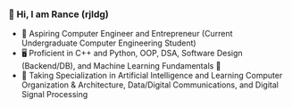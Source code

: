 ### 🚀 Hi, I am Rance (rjldg)

- 📗 Aspiring Computer Engineer and Entrepreneur (Current Undergraduate Computer Engineering Student)
- 🖥 Proficient in C++ and Python, OOP, DSA, Software Design (Backend/DB), and Machine Learning Fundamentals :robot:
- 🌱 Taking Specialization in Artificial Intelligence and Learning Computer Organization & Architecture, Data/Digital Communications, and Digital Signal Processing
<!--
**rjldg/rjldg** is a ✨ _special_ ✨ repository because its `README.md` (this file) appears on your GitHub profile.

Here are some ideas to get you started:

- 🔭 I’m currently working on ...
- 🌱 I’m currently learning ...
- 👯 I’m looking to collaborate on ...
- 🤔 I’m looking for help with ...
- 💬 Ask me about ...
- 📫 How to reach me: ...
- 😄 Pronouns: ...
- ⚡ Fun fact: ...
-->
